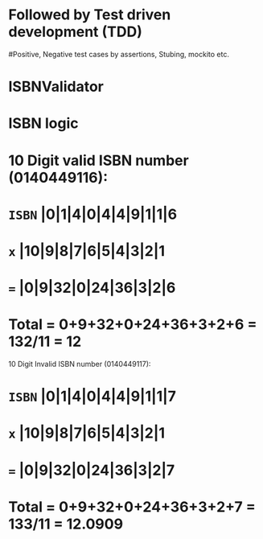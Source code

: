 # Followed by Test driven development (TDD)

#Positive, Negative test cases by assertions, Stubing, mockito etc.

# ISBNValidator
# ISBN logic

# 10 Digit valid ISBN number (0140449116): 

# `ISBN` |0|1|4|0|4|4|9|1|1|6
# `x`    |10|9|8|7|6|5|4|3|2|1
# `=`    |0|9|32|0|24|36|3|2|6

# Total = 0+9+32+0+24+36+3+2+6 = 132/11 = 12


10 Digit Invalid ISBN number (0140449117): 

# `ISBN` |0|1|4|0|4|4|9|1|1|7
# `x`    |10|9|8|7|6|5|4|3|2|1
# `=`    |0|9|32|0|24|36|3|2|7

# Total = 0+9+32+0+24+36+3+2+7 = 133/11 = 12.0909



